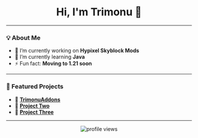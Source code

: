<h1 align="center">Hi, I'm Trimonu 👋</h1>

---

### 💡 About Me
- 🔭 I’m currently working on **Hypixel Skyblock Mods**
- 🌱 I’m currently learning **Java**
- ⚡ Fun fact: **Moving to 1.21 soon**

---

### 📂 Featured Projects

- 🔹 [**TrimonuAddons**](https://github.com/trim0nu/trimonuaddons)
- 🔹 [**Project Two**](https://github.com/trim0nu/project-two)
- 🔹 [**Project Three**](https://github.com/trim0nu/project-three)

---

<!-- Optional: Profile Views -->
<p align="center">
  <img src="https://komarev.com/ghpvc/?username=trim0nu&style=flat-square&color=blue" alt="profile views"/>
</p>
